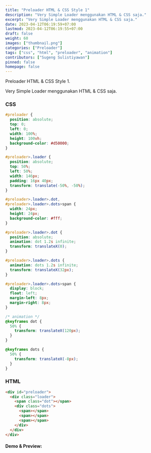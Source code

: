 ```yaml
---
title: "Preloader HTML & CSS Style 1"
description: "Very Simple Loader menggunakan HTML & CSS saja."
excerpt: "Very Simple Loader menggunakan HTML & CSS saja."
date: 2023-04-12T06:19:59+07:00
lastmod: 2023-04-12T06:19:55+07:00
draft: false
weight: 60
images: ["thumbnail.png"]
categories: ["Preloader"]
tags: ["css", "html", "preloader", "animation"]
contributors: ["Sugeng Sulistiyawan"]
pinned: false
homepage: false
---
```


Preloader HTML & CSS Style 1.

Very Simple Loader menggunakan HTML & CSS saja.

### CSS

```css
#preloader {
  position: absolute;
  top: 0;
  left: 0;
  width: 100%;
  height: 100vh;
  background-color: #d50000;
}

#preloader>.loader {
  position: absolute;
  top: 50%;
  left: 50%;
  width: 146px;
  padding: 16px 40px;
  transform: translate(-50%, -50%);
}

#preloader>.loader>.dot,
#preloader>.loader>.dots>span {
  width: 24px;
  height: 24px;
  background-color: #fff;
}

#preloader>.loader>.dot {
  position: absolute;
  animation: dot 1.2s infinite;
  transform: translateX(0);
}

#preloader>.loader>.dots {
  animation: dots 1.2s infinite;
  transform: translateX(32px);
}

#preloader>.loader>.dots>span {
  display: block;
  float: left;
  margin-left: 8px;
  margin-right: 8px;
}

/* animation */
@keyframes dot {
  50% {
    transform: translateX(120px);
  }
}

@keyframes dots {
  50% {
    transform: translateX(-8px);
  }
}
```

### HTML

```html
<div id="preloader">
  <div class="loader">
    <span class="dot"></span>
    <div class="dots">
      <span></span>
      <span></span>
      <span></span>
    </div>
  </div>
</div>
```

#### Demo & Preview:

<script async src="//jsfiddle.net/sugengsulistiyawan/jhLftkuy/embed/result/"></script>

